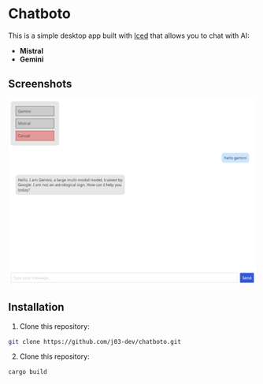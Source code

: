 # Chatboto

This is a simple desktop app built with [Iced](https://iced.rs) that allows you to chat with AI:
 - **Mistral**
 - **Gemini** 

## Screenshots

![App Screenshot](image.png)

## Installation

1. Clone this repository:
```bash
git clone https://github.com/j03-dev/chatboto.git
```

2. Clone this repository:
```bash
cargo build
````
